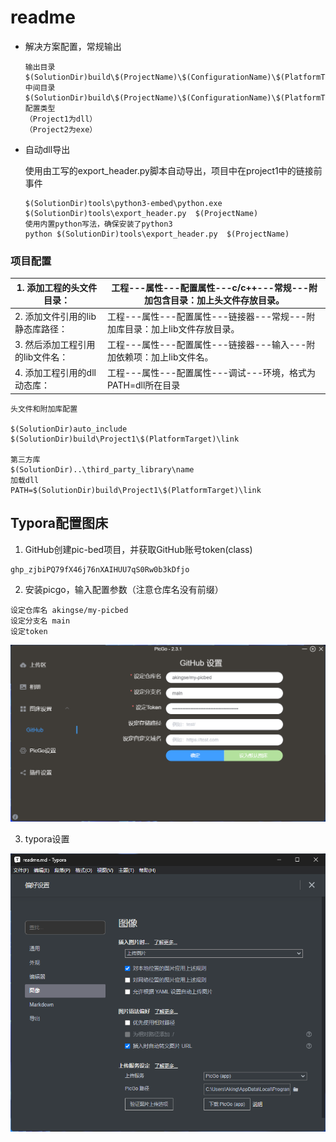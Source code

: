 # readme

- 解决方案配置，常规输出

  ```shell
  输出目录
  $(SolutionDir)build\$(ProjectName)\$(ConfigurationName)\$(PlatformTarget)\link
  中间目录
  $(SolutionDir)build\$(ProjectName)\$(ConfigurationName)\$(PlatformTarget)\compile
  配置类型
  （Project1为dll）
  （Project2为exe）
  ```

  



- 自动dll导出

  使用由工写的export_header.py脚本自动导出，项目中在project1中的链接前事件

  ```shell
  $(SolutionDir)tools\python3-embed\python.exe $(SolutionDir)tools\export_header.py  $(ProjectName)
  使用内置python写法，确保安装了python3
  python $(SolutionDir)tools\export_header.py  $(ProjectName)
  ```

### 项目配置

| 1. 添加工程的头文件目录：        | 工程---属性---配置属性---c/c++---常规---附加包含目录：加上头文件存放目录。 |
| -------------------------------- | ------------------------------------------------------------ |
| 2. 添加文件引用的lib静态库路径： | 工程---属性---配置属性---链接器---常规---附加库目录：加上lib文件存放目录。 |
| 3. 然后添加工程引用的lib文件名： | 工程---属性---配置属性---链接器---输入---附加依赖项：加上lib文件名。 |
| 4. 添加工程引用的dll动态库：     | 工程---属性---配置属性---调试---环境，格式为 PATH=dll所在目录 |

  

```
头文件和附加库配置

$(SolutionDir)auto_include
$(SolutionDir)build\Project1\$(PlatformTarget)\link

第三方库
$(SolutionDir)..\third_party_library\name
加载dll
PATH=$(SolutionDir)build\Project1\$(PlatformTarget)\link
```



## Typora配置图床

1. GitHub创建pic-bed项目，并获取GitHub账号token(class)


```
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
```



2. 安装picgo，输入配置参数（注意仓库名没有前缀）


```
设定仓库名 akingse/my-picbed
设定分支名 main
设定token 
```


![image-20230323212025683.png](https://github.com/akingse/my-picbed/blob/main/image-20230323212025683.png?raw=true)

3. typora设置

![image-20230326204547772](https://raw.githubusercontent.com/akingse/my-picbed/main/x1e4/image-20230326204547772.png)
